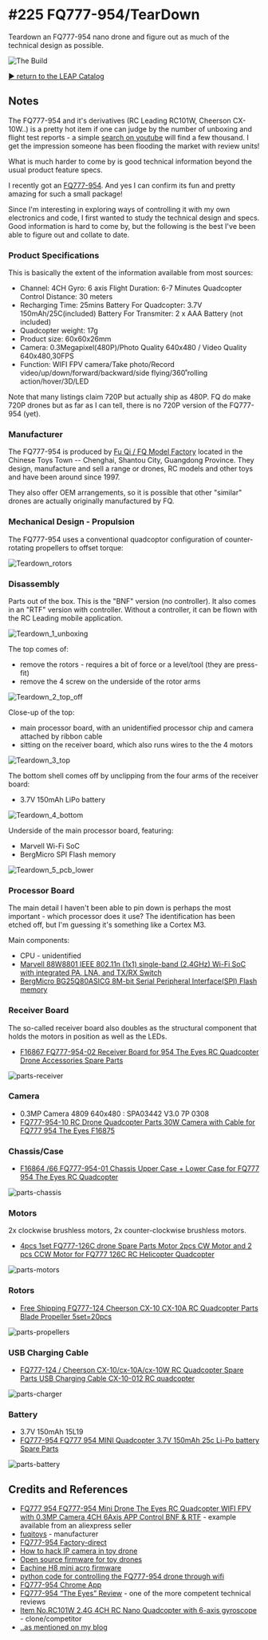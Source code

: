 # #225 FQ777-954/TearDown

Teardown an FQ777-954 nano drone and figure out as much of the technical design as possible.

![The Build](./assets/TearDown_build.jpg?raw=true)

[:arrow_forward: return to the LEAP Catalog](http://leap.tardate.com)

## Notes

The FQ777-954 and it's derivatives (RC Leading RC101W, Cheerson CX-10W..) is a pretty hot item if one can judge
by the number of unboxing and flight test reports - a simple [search on youtube](https://www.youtube.com/results?search_query=FQ777-954)
will find a few thousand. I get the impression someone has been flooding the market with review units!

What is much harder to come by is good technical information beyond the usual product feature specs.

I recently got an [FQ777-954](http://www.aliexpress.com/item/FQ777-954-mini-Drone-The-Eyes-RC-Quadcopter-WIFI-FPV-with-720P-Camera-4CH-6Axis-APP/32641566808.html). And yes I can confirm its fun and pretty amazing for such a small package!

Since I'm interesting in exploring ways of controlling it with my own electronics and code, I first wanted to
study the technical design and specs. Good information is hard to come by, but the following is the best I've been able
to figure out and collate to date.

### Product Specifications

This is basically the extent of the information available from most sources:

* Channel: 4CH Gyro: 6 axis Flight Duration: 6-7 Minutes Quadcopter Control Distance: 30 meters
* Recharging Time: 25mins Battery For Quadcopter: 3.7V 150mAh/25C(included) Battery For Transmiter: 2 x AAA Battery (not included)
* Quadcopter weight: 17g
* Product size: 60x60x26mm
* Camera: 0.3Megapixel(480P)/Photo Quality 640x480 / Video Quality 640x480,30FPS
* Function: WIFI FPV camera/Take photo/Record video/up/down/forward/backward/side flying/360˚rolling action/hover/3D/LED

Note that many listings claim 720P but actually ship as 480P. FQ do make 720P drones but as far as I can tell,
there is no 720P version of the FQ777-954 (yet).

### Manufacturer

The FQ777-954 is produced by [Fu Qi / FQ Model Factory](http://fuqitoys.en.alibaba.com/) located in the Chinese Toys Town -- Chenghai, Shantou City, Guangdong Province. They design, manufacture and sell a range or drones, RC models and other toys and have been around since 1997.

They also offer OEM arrangements, so it is possible that other "similar" drones are actually originally manufactured by FQ.

### Mechanical Design - Propulsion

The FQ777-954 uses a conventional quadcoptor configuration of counter-rotating propellers to offset torque:

![Teardown_rotors](./assets/Teardown_rotors.png?raw=true)

### Disassembly

Parts out of the box. This is the "BNF" version (no controller). It also comes in an "RTF" version with controller.
Without a controller, it can be flown with the RC Leading mobile application.

![Teardown_1_unboxing](./assets/Teardown_1_unboxing.jpg?raw=true)

The top comes of:

* remove the rotors - requires a bit of force or a level/tool (they are press-fit)
* remove the 4 screw on the underside of the rotor arms

![Teardown_2_top_off](./assets/Teardown_2_top_off.jpg?raw=true)

Close-up of the top:

* main processor board, with an unidentified processor chip and camera attached by ribbon cable
* sitting on the receiver board, which also runs wires to the the 4 motors

![Teardown_3_top](./assets/Teardown_3_top.jpg?raw=true)

The bottom shell comes off by unclipping from the four arms of the receiver board:

* 3.7V 150mAh LiPo battery

![Teardown_4_bottom](./assets/Teardown_4_bottom.jpg?raw=true)

Underside of the main processor board, featuring:

* Marvell Wi-Fi SoC
* BergMicro SPI Flash memory

![Teardown_5_pcb_lower](./assets/Teardown_5_pcb_lower.jpg?raw=true)


### Processor Board

The main detail I haven't been able to pin down is perhaps the most important - which processor does it use?
The identification has been etched off, but I'm guessing it's something like a Cortex M3.

Main components:

* CPU - unidentified
* [Marvell 88W8801 IEEE 802.11n (1x1) single-band (2.4GHz) Wi-Fi SoC with integrated PA, LNA, and TX/RX Switch](http://www.marvell.com/microcontrollers/wi-fi-microcontroller-platform/wi-fi/)
* [BergMicro BG25Q80ASICG 8M-bit Serial Peripheral Interface(SPI) Flash memory](http://www.trolink.cn/Products/BG25Q80A.html)


### Receiver Board

The so-called receiver board also doubles as the structural component that holds the motors in position as well as the LEDs.

* [F16867 FQ777-954-02 Receiver Board for 954 The Eyes RC Quadcopter Drone Accessories Spare Parts](http://www.aliexpress.com/item/F16867-FQ777-954-02-Receiver-Board-for-954-The-Eyes-RC-Quadcopter-Drone-Accessories-Spare-Parts/32602860102.html)

![parts-receiver](./assets/parts-receiver.png?raw=true)


### Camera

* 0.3MP Camera 4809 640x480 : SPA03442 V3.0 7P 0308
* [FQ777-954-10 RC Drone Quadcopter Parts 30W Camera with Cable for FQ777 954 The Eyes F16875](http://www.aliexpress.com/item/FQ777-954-10-RC-Drone-Quadcopter-Parts-30W-Camera-with-Cable-for-FQ777-954-The-Eyes/32653552823.html)

### Chassis/Case

* [F16864 /66 FQ777-954-01 Chassis Upper Case + Lower Case for FQ777 954 The Eyes RC Quadcopter](http://www.aliexpress.com/item/F16864-66-FQ777-954-01-Chassis-Upper-Case-Lower-Case-for-FQ777-954-The-Eyes-RC/32613923072.html)

![parts-chassis](./assets/parts-chassis.png?raw=true)

### Motors

2x clockwise brushless motors, 2x counter-clockwise brushless motors.

* [4pcs 1set FQ777-126C drone Spare Parts Motor 2pcs CW Motor and 2 pcs CCW Motor for FQ777 126C RC Helicopter Quadcopter](http://www.aliexpress.com/item/4pcs-1set-FQ777-126C-drone-Spare-Parts-Motor-2pcs-CW-Motor-and-2-pcs-CCW-Motor/32673422957.html)

![parts-motors](./assets/parts-motors.png?raw=true)

### Rotors

* [Free Shipping FQ777-124 Cheerson CX-10 CX-10A RC Quadcopter Parts Blade Propeller 5set=20pcs](http://www.aliexpress.com/item/Free-Shipping-FQ777-124-Cheerson-CX-10-CX-10A-RC-Quadcopter-Parts-Blade-Propeller-5set-20pcs/32458373757.html)

![parts-propellers](./assets/parts-propellers.png?raw=true)

### USB Charging Cable

* [FQ777-124 / Cheerson CX-10/cx-10A/cx-10W RC Quadcopter Spare Parts USB Charging Cable CX-10-012 RC quadcopter](http://www.aliexpress.com/item/FQ777-124-Cheerson-CX-10-cx-10A-RC-Quadcopter-Spare-Parts-USB-Charging-Cable-CX-10/32517023241.html)

![parts-charger](./assets/parts-charger.png?raw=true)

### Battery

* 3.7V 150mAh 15L19
* [FQ777-954 FQ777 954 MINI Quadcopter 3.7V 150mAh 25c Li-Po battery Spare Parts](http://www.aliexpress.com/item/FQ777-954-FQ777-954-MINI-Quadcopter-3-7V-150mAh-25c-Li-Po-battery-Spare-Parts/32652226271.html)

![parts-battery](./assets/parts-battery.png?raw=true)


## Credits and References
* [FQ777 954 FQ777-954 Mini Drone The Eyes RC Quadcopter WIFI FPV with 0.3MP Camera 4CH 6Axis APP Control BNF & RTF](http://www.aliexpress.com/item/FQ777-954-mini-Drone-The-Eyes-RC-Quadcopter-WIFI-FPV-with-720P-Camera-4CH-6Axis-APP/32641566808.html) - example available from an aliexpress seller
* [fuqitoys](http://fuqitoys.en.alibaba.com/) - manufacturer
* [FQ777-954 Factory-direct](http://fuqitoys.en.alibaba.com/product/60415170562-801977057/FQ777_954_Nano_wifi_control_nano_drone_fpv_with_camera_rc_quadcopter.html)
* [How to hack IP camera in toy drone ](https://www.reddit.com/r/HowToHack/comments/4512il/how_to_hack_ip_camera_in_toy_drone/)
* [Open source firmware for toy drones](http://diydrones.com/profiles/blogs/open-source-firmware-for-toy-drones)
* [Eachine H8 mini acro firmware](https://github.com/silver13/h8mini-acro)
* [python code for controlling the FQ777-954 drone through wifi](https://github.com/voorloopnul/drone-fq777-954)
* [FQ777-954 Chrome App](https://github.com/FREEZX/fq777-954-chrome-app)
* [FQ777-954 “The Eyes” Review](http://rc-view.com/index.php/2016/01/16/fq777-954/) - one of the more competent technical reviews
* [Item No.RC101W 2.4G 4CH RC Nano Quadcopter with 6-axis gyroscope](http://www.rc-leading.com/productShow.asp?id=1942) - clone/competitor
* [..as mentioned on my blog](http://blog.tardate.com/2017/01/littlearduinoprojects225-fq777-teardown.html)
